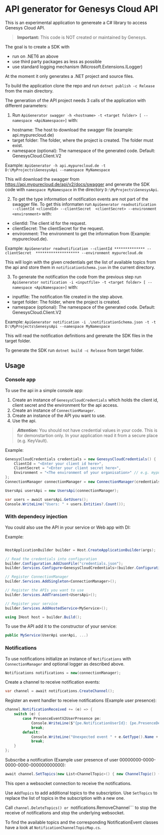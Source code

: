 ﻿# API generator for Genesys Cloud API

This is an experimental application to genereate a C# library to access Genesys Cloud API.

> **Important:** This code is NOT created or maintained by Genesys. 

The goal is to create a SDK with
- run on .NET6 an above
- use third party packages as less as possible
- use standard logging mechanism (Microsoft.Extensions.ILogger)
  
At the moment it only generates a .NET project and source files.

To build the application clone the repo and run ```dotnet publish -c Release``` from the main directory.

The generation of the API project needs 3 calls of the application with different parameters:

1. Run ```ApiGenerator swagger -h <hostname> -t <target folder> [ --namespace <ApiNamespace>]``` with:
- hostname: The host to download the swagger file (example: api.mypurecloud.de)
- target folder: The folder, where the project is created. The folder must exist.
- namespace (optional): The namespace of the generated code. Default: GenesysCloud.Client.V2

Example: ```ApiGenerator -h api.mypurecloud.de -t D:\MyProjects\GenesysApi --namespace MyNamespace ```

This will download the swagger from https://api.mypurecloud.de/api/v2/docs/swagger and generate the SDK code with ```namespace MyNamespace``` in the directory ```D:\MyProjects\GenesysApi```.

2. To get the type information of notification events are not part of the swagger file. To get this informaten run ```ApiGenerator readnotification --clientId <cliendId> --clientSecret  <clientSecret> --environment <environment>``` with:
- clientId: The client id for the request.
- clientSecret: The clientSecret for the request.
- environment: The environment to get the information from (Example: mypurecloud.de).

Example: ```ApiGenerator readnotification --clientId ************** --clientSecret  ******************** --environment mypurecloud.de ```

This will login with the given credentials get the list of available topics from the api and store them in ```notificationSchema.json``` in the current directory.

3. To generate the notification the code from the previous step run ```ApiGenerator notification -i <inputfile> -t <target folder> [ --namespace <ApiNamespace>]``` with:
- inputfile: The notification file created in the step above.
- target folder: The folder, where the project is created. 
- namespace (optional): The namespace of the generated code. Default: GenesysCloud.Client.V2

Example: ```ApiGenerator notification -i .\notificationSchema.json -t -t D:\MyProjects\GenesysApi --namespace MyNamespace ```

This will read the notification definitions and gerenate the SDK files in the target folder.

To generate the SDK run ```dotnet build -c Release``` from target folder.

## Usage

### Console app

To use the api in a simple console app:
1. Create an instance of ```GenesysCloudCredentials``` which holds the client id, client secret and the environment for the api access.
2. Create an instance of ```ConnectionManager```.
3. Create an instance of the API you want to use.
4. Use the api.
 
> **_Attention:_**  You should not have credential values in your code. This is for demonstartion only. In your application read it from a secure place (e.g. KeyVault).

Example:
```csharp
GenesysCloudCredentials credentials = new GenesysCloudCredentials() {
    ClientId = "<Enter your client id here>",
    ClientSecret = "<Enter your client secret here>",
    Environment = "<The environment of your organisation>" // e.g. mypurecloud.com, mypurecloud.de, etc.
};
ConnectionManager connectionManager = new ConnectionManager(credentials);

UsersApi usersApi = new UsersApi(connectionManager);

var users = await usersApi.GetUsers();
Console.WriteLine("Users: " + users.Entities?.Count());

```
### With dependecy injection

You could also use the API in your service or Web app with DI:

Example:

```csharp

HostApplicationBuilder builder = Host.CreateApplicationBuilder(args);

// Read the credentials into configuration
builder.Configuration.AddJsonFile("credentials.json");
builder.Services.Configure<GenesysCloudCredentials>(builder.Configuration.GetSection("Credentials"));

// Register ConnectionManager
builder.Services.AddSingleton<ConnectionManager>();

// Register the APIs you want to use
builder.Services.AddTransient<UsersApi>();

// Register your service
builder.Services.AddHostedService<MyService>();

using IHost host = builder.Build();
```

To use the API add it to the constructor of your service:

```csharp
public MyService(UserApi userApi, ...)
```

### Notifications

To use notifications initialize an instance of ```Notifications``` with ```ConnectionManager``` and optional logger as described above.
```csharp
Notifications notifications = new(connectionManager);
```

Create a channel to receive notification events:

```csharp
var channel = await notifications.CreateChannel();
```

Register an event handler to receive notifications (Example user presence):

```csharp
channel.NotificationReceived += (e) => {
    switch (e) {
        case PresenceEventV2UserPresence pe:
            Console.WriteLine($"{pe.NotificationUserId}: {pe.PresenceDefinition?.SystemPresence}");
            break;
        default:
            Console.WriteLine("Unexpected event " + e.GetType().Name + " received");
            break;
    }
};
```

Subscribe a notification (Example user presence of user 00000000-0000-0000-0000-000000000000):

```csharp
await channel.SetTopics(new List<ChannelTopic>() { new ChannelTopic() { Id = "v2.users.00000000-0000-0000-0000-000000000000.presence" } });
```
This open a websocket connection to receive the notifications.

Use ```AddTopics``` to add additional topics to the subscription. Use ```SetTopics``` to replace the list of topics in the subscription with a new one.

Call ```channel.DeleteTopics() or ```notifications.RemoveChannel``` to stop the receive of notifications and stop the underlying websocket.

To find the available topics and the corresponding NotificationEvent classes have a look at ```NotificationChannelTopicMap.cs```.

